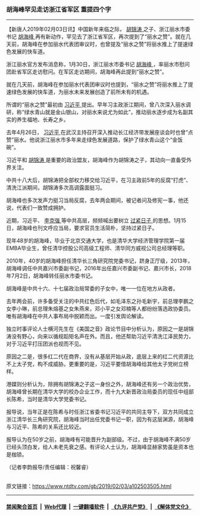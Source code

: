 ### 胡海峰罕见走访浙江省军区 重提四个字
------------------------

<div class="post_content">
 <p>
  【新唐人2019年02月03日讯】中国新年来临之际，
  <a href="https://www.ntdtv.com/gb/胡锦涛.htm">
   胡锦涛
  </a>
  之子、浙江丽水市委书记
  <a href="https://www.ntdtv.com/gb/胡海峰.htm">
   胡海峰
  </a>
  再有新动作，罕见去了浙江省军区，再次提到了“丽水之赞”。就在几天前，胡海峰在参加丽水代表团审议时，也曾提及“丽水之赞”将丽水推上了提速绿色发展的快车道。
 </p>
 <p>
  浙江丽水官方发布消息称，1月30日，浙江丽水市委书记
  <a href="https://www.ntdtv.com/gb/胡海峰.htm">
   胡海峰
  </a>
  ，率丽水市慰问团赴省军区走访慰问。在军区走访期间，胡海峰再此提到“丽水之赞”。
 </p>
 <p>
  就在几天前，胡海峰在参加丽水代表团审议时也提到，“丽水之赞”将丽水推上了提速绿色发展的快车道，为丽水未来发展创造了前所未有的机遇。
 </p>
 <p>
  所谓的“丽水之赞”最初由
  <a href="https://www.ntdtv.com/gb/习近平.htm">
   习近平
  </a>
  提出。早年习主政浙江期间，曾八次深入丽水调研，称“绿水青山就是金山银山，对丽水来说尤为如此”，推动丽水逐步成为名副其实的养生福地、长寿之乡。
 </p>
 <p>
  去年4月26日，
  <a href="https://www.ntdtv.com/gb/习近平.htm">
   习近平
  </a>
  在武汉主持召开深入推动长江经济带发展座谈会时也曾“点赞”丽水。他说浙江丽水市多年来走绿色发展道路，保护了绿水青山这个“金饭碗”。
 </p>
 <p>
  习近平和
  <a href="https://www.ntdtv.com/gb/胡锦涛.htm">
   胡锦涛
  </a>
  是重要的政治盟友，胡海峰作为胡锦涛之子，其动向一直备受外界关注。
 </p>
 <p>
  中共十八大后，胡锦涛把全部权力移交给习近平，在习主政前5年的反腐“打虎”、清洗江派期间，胡锦涛多次高调露面挺习。
 </p>
 <p>
  胡海峰也多次发声力挺习当局反腐，去年两会期间，被记者问及修宪一事，他还说，代表们一致赞成拥护。
 </p>
 <p>
  近期，习近平、
  <a href="https://www.ntdtv.com/gb/李克强.htm">
   李克强
  </a>
  等中共高层，频频喊出要树立
  <a href="https://www.ntdtv.com/gb/过紧日子.htm">
   过紧日子
  </a>
  的思想。1月15日，胡海峰也刊文呼应当局，要求官员生活简朴，坚持过紧日子。
 </p>
 <p>
  现年48岁的胡海峰，毕业于北京交通大学，也是清华大学经济管理学院第一届EMBA毕业生，曾任清华控股公司高级工程师、清华同方威视公司总经理等职。
 </p>
 <p>
  2010年，40岁的胡海峰担任清华长三角研究院党委书记，跻身正厅级，2013年，胡海峰调任中共嘉兴市委副书记，2016年出任嘉兴市委副书记、嘉兴市长，2018年7月2日，胡海峰转任丽水市委书记。
 </p>
 <p>
  胡海峰是中共十六、十七届政治局常委的子女中，唯一一位在地方从政者。
 </p>
 <p>
  去年两会前，许多备受关注的中共红色后代，如毛泽东之孙毛新宇，前总理李鹏之女李小琳，前总理朱熔基之女朱燕来，邓小平之女邓楠等人都纷纷落选政协委员。唯有胡海峰在中共人事布局中脱颖而出。一度引发舆论解读。
 </p>
 <p>
  独立时事评论人士横河先生在《美国之音》政论节目中分析认为，原因之一是胡锦涛没有野心，向来以循规蹈矩名声在外。而且，他还帮助习近平清洗江泽民势力，对于习近平打压团派也视而不见。
 </p>
 <p>
  原因之二是，很多红二代在商界，没有从基层开始从政，底层上来的红二代资源比不上太子党，构不成威胁。更重要的是，习近平要借胡海峰给其他太子党树立榜样。
 </p>
 <p>
  港媒则分析认为，除拥有胡锦涛之子这一身份之外，胡海峰还有另一个政治优势，胡海峰曾长期在清华大学的校办企业工作，而十九大新晋政治局委员的现任中组部长陈希，当时是清华大学党委书记。
 </p>
 <p>
  报导说，当年正是在陈希与时任浙江省委书记习近平的共同主导下，双方共同成立浙江清华长三角研究院，胡海峰当时出任党委书记一职，因为有这层渊源，胡海峰与习近平、陈希的关系还比较近。
 </p>
 <p>
  报导认为在50岁之前，胡海峰有可能晋升为副部级。不过，由于胡海峰不满50岁已经头顶白发，给人未老先衰之感。有评论人士认为，胡海峰显赫家势虽是资本也是枷锁。
 </p>
 <p>
  （记者李韵报导/责任编辑：祝馨睿）
 </p>
 <p>
 </p>
 <div class="single_ad">
 </div>
</div>

<br/>原文链接：https://www.ntdtv.com/gb/2019/02/03/a102503505.html


------------------------
#### [禁闻聚合首页](https://github.com/gfw-breaker/banned-news/blob/master/README.md) &nbsp;|&nbsp; [Web代理](https://github.com/gfw-breaker/open-proxy/blob/master/README.md) &nbsp;|&nbsp; [一键翻墙软件](https://github.com/gfw-breaker/nogfw/blob/master/README.md) &nbsp;|&nbsp; [《九评共产党》](https://github.com/gfw-breaker/9ping.md/blob/master/README.md#九评之一评共产党是什么) &nbsp;|&nbsp; [《解体党文化》](https://github.com/gfw-breaker/jtdwh.md/blob/master/README.md#绪论)